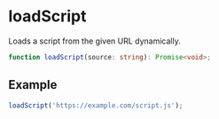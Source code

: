 # loadScript

Loads a script from the given URL dynamically.

```typescript
function loadScript(source: string): Promise<void>;
```

## Example

```typescript
loadScript('https://example.com/script.js');
```
